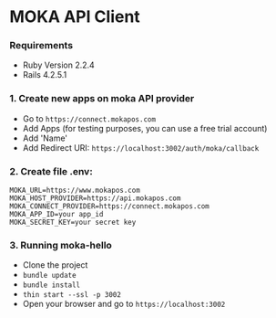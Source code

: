 # MOKA API Client

### Requirements
* Ruby Version 2.2.4
* Rails 4.2.5.1

### 1. Create new apps on moka API provider
* Go to `https://connect.mokapos.com`
* Add Apps (for testing purposes, you can use a free trial account)
* Add 'Name'
* Add Redirect URI: `https://localhost:3002/auth/moka/callback`

### 2. Create file .env:
```
MOKA_URL=https://www.mokapos.com
MOKA_HOST_PROVIDER=https://api.mokapos.com
MOKA_CONNECT_PROVIDER=https://connect.mokapos.com
MOKA_APP_ID=your app_id
MOKA_SECRET_KEY=your secret key
```

### 3. Running moka-hello
* Clone the project
* `bundle update`
* `bundle install`
* `thin start --ssl -p 3002`
* Open your browser and go to `https://localhost:3002`

